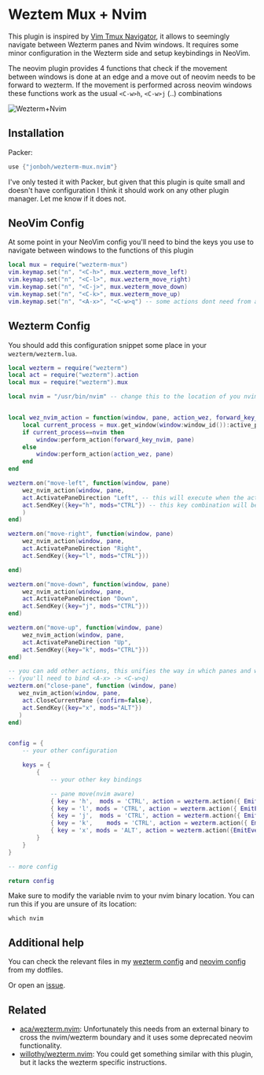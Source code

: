 # Weztem Mux + Nvim
This plugin is inspired by [Vim Tmux Navigator](https://github.com/christoomey/vim-tmux-navigator),
it allows to seemingly navigate between Wezterm panes and Nvim windows.
It requires some minor configuration in the Wezterm side and setup keybindings in NeoVim.

The neovim plugin provides 4 functions that check if the movement between windows
is done at an edge and a move out of neovim needs to be forward to wezterm.
If the movement is performed across neovim windows these functions work as the usual
`<C-w>h`, `<C-w>j` (..) combinations

![Wezterm+Nvim](https://imgur.com/a/crq81eW)

## Installation
Packer:
```lua
use {"jonboh/wezterm-mux.nvim"}
```

I've only tested it with Packer, but given that this plugin is quite small
and doesn't have configuration I think it should work on any other plugin
manager. Let me know if it does not.

## NeoVim Config
At some point in your NeoVim config you'll need to bind the keys you use to navigate between windows
to the functions of this plugin
```lua
local mux = require("wezterm-mux")
vim.keymap.set("n", "<C-h>", mux.wezterm_move_left)
vim.keymap.set("n", "<C-l>", mux.wezterm_move_right)
vim.keymap.set("n", "<C-j>", mux.wezterm_move_down)
vim.keymap.set("n", "<C-k>", mux.wezterm_move_up)
vim.keymap.set("n", "<A-x>", "<C-w>q") -- some actions dont need from a specific function
```

## Wezterm Config
You should add this configuration snippet some place in your `wezterm/wezterm.lua`.

```lua
local wezterm = require("wezterm")
local act = require("wezterm").action
local mux = require("wezterm").mux

local nvim = "/usr/bin/nvim" -- change this to the location of you nvim


local wez_nvim_action = function(window, pane, action_wez, forward_key_nvim)
    local current_process = mux.get_window(window:window_id()):active_pane():get_foreground_process_name()
    if current_process==nvim then
        window:perform_action(forward_key_nvim, pane)
    else
        window:perform_action(action_wez, pane)
    end
end

wezterm.on("move-left", function(window, pane)
	wez_nvim_action(window, pane, 
    act.ActivatePaneDirection "Left", -- this will execute when the active pane is not a nvim instance
    act.SendKey({key="h", mods="CTRL"}) -- this key combination will be forwarded to nvim if the active pane is a nvim instance
    )
end)

wezterm.on("move-right", function(window, pane)
	wez_nvim_action(window, pane, 
    act.ActivatePaneDirection "Right", 
    act.SendKey({key="l", mods="CTRL"}))

end)

wezterm.on("move-down", function(window, pane)
	wez_nvim_action(window, pane, 
    act.ActivatePaneDirection "Down",
    act.SendKey({key="j", mods="CTRL"}))
end)

wezterm.on("move-up", function(window, pane)
	wez_nvim_action(window, pane, 
    act.ActivatePaneDirection "Up", 
    act.SendKey({key="k", mods="CTRL"}))
end)

-- you can add other actions, this unifies the way in which panes and windows are closed 
-- (you'll need to bind <A-x> -> <C-w>q)
wezterm.on("close-pane", function (window, pane)
   wez_nvim_action(window, pane, 
    act.CloseCurrentPane {confirm=false},
    act.SendKey({key="x", mods="ALT"})
   )
end)


config = {
    -- your other configuration

    keys = {
        {
            -- your other key bindings

            -- pane move(nvim aware)
            { key = 'h',  mods = 'CTRL', action = wezterm.action({ EmitEvent = "move-left" }) },
            { key = 'l', mods = 'CTRL', action = wezterm.action({ EmitEvent = "move-right" }) },
            { key = 'j',  mods = 'CTRL', action = wezterm.action({ EmitEvent = "move-down" }) },
            { key = 'k',    mods = 'CTRL', action = wezterm.action({ EmitEvent = "move-up" }) },
            { key = 'x', mods = 'ALT', action = wezterm.action({EmitEvent="close-pane"})},
        }
    }
}

-- more config

return config
```

Make sure to modify the variable nvim to your nvim binary location. You can run this if you are unsure of its location:
```shell
which nvim
```

## Additional help
You can check the relevant files in my [wezterm config](https://github.com/jonboh/dotfiles/tree/main/.config/wezterm) and [neovim config](https://github.com/jonboh/dotfiles/blob/main/.config/nvim/after/plugin/keymap/init.lua#L36) from my dotfiles.

Or open an [issue](https://github.com/jonboh/wezterm-mux.nvim/issues).

## Related
- [aca/wezterm.nvim](https://github.com/aca/wezterm.nvim): Unfortunately this needs from an external binary to cross the nvim/wezterm boundary and it uses some deprecated neovim functionality.
- [willothy/wezterm.nvim](https://github.com/willothy/wezterm.nvim): You could get something similar with this plugin, but it lacks the wezterm specific instructions.
